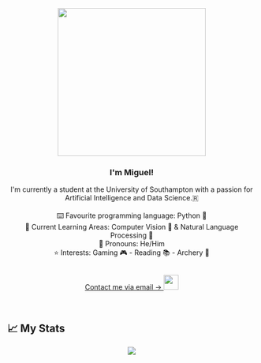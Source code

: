 <div align="center">
    <img src="https://neerlandistiek.nl/wp-content/uploads/2020/09/448781613_840504c11b_c.jpg" align="center" height="" width="300" />
</div>
  

### <div align="center" width="200">I'm Miguel!</div>
<div align="center" width="200"> I'm currently a student at the University of Southampton with a passion for Artificial Intelligence and Data Science.🇷</div>
&nbsp;
<div align="center" width="200"> ⌨️ Favourite programming language: Python 🐍</div>
<div align="center" width="200"> 🧠 Current Learning Areas: Computer Vision 👀 & Natural Language Processing 💬</div>
<div align="center" width="200"> 👋 Pronouns: He/Him </div>
<div align="center" width="200"> ⭐ Interests: Gaming 🎮 - Reading 📚 - Archery 🏹 </div>
&nbsp;
<p align="center">
    <a href="mailto:contact@pena.m.miguel@gmail.com"> Contact me via email ->
        <img src="https://logos-world.net/wp-content/uploads/2020/11/Gmail-Logo.png" width="30"/>
    </a>
</p>
  
<br>

## 📈 My Stats

<div align="center">   
    <img src="https://github-readme-stats.vercel.app/api?username=miguel-m-pena&show_icons=true&count_private=true&hide_border=true" align="center" />
</div>
